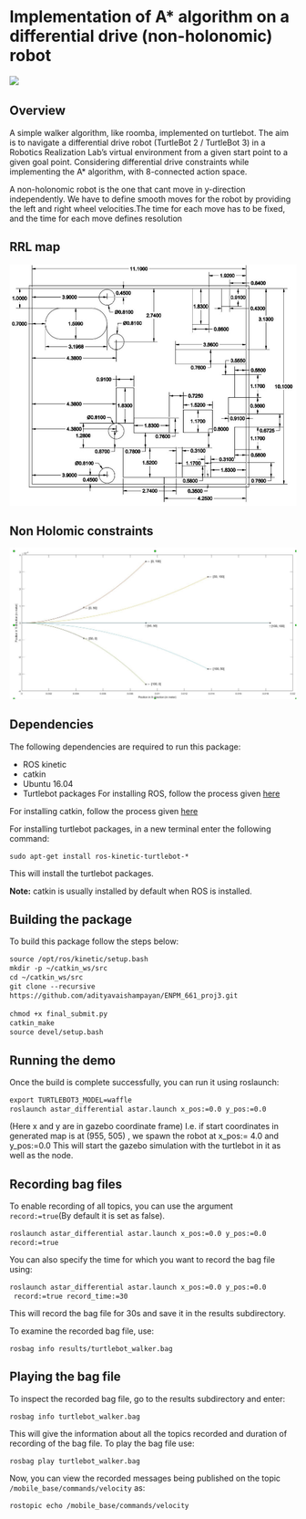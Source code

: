 # Implementation of A* algorithm on a differential drive (non-holonomic) robot
<img src='https://img.shields.io/badge/License-MIT-brightgreen.svg'/></a>

## Overview
A simple walker algorithm, like roomba, implemented on turtlebot. The aim is to navigate a differential drive robot (TurtleBot 2 / TurtleBot 3) in a Robotics Realization Lab’s virtual environment from a given start point to a given goal point. Considering differential drive constraints while implementing the A* algorithm, with 8-connected action space.

A non-holonomic robot is the one that cant move in y-direction independently. We have to define smooth moves for the robot by providing the left and right wheel velocities.The time for each move has to be fixed, and the time for each move defines resolution

## RRL map

![RRlL map](Images/rrl_map.JPG)

## Non Holomic constraints
![Non holonomic constraints](Images/non_holonomic_constraints.png)

## Dependencies
The following dependencies are required to run this package:

- ROS kinetic
- catkin
- Ubuntu 16.04
- Turtlebot packages
For installing ROS, follow the process given [here](http://wiki.ros.org/kinetic/Installation)

For installing catkin, follow the process given [here](http://wiki.ros.org/catkin#Installing_catkin)

For installing turtlebot packages, in a new terminal enter the following command:
```
sudo apt-get install ros-kinetic-turtlebot-*
```
This will install the turtlebot packages.

**Note:** catkin is usually installed by default when ROS is installed.

## Building the package
To build this package follow the steps below:
```
source /opt/ros/kinetic/setup.bash
mkdir -p ~/catkin_ws/src
cd ~/catkin_ws/src
git clone --recursive https://github.com/adityavaishampayan/ENPM_661_proj3.git

chmod +x final_submit.py
catkin_make
source devel/setup.bash
```
## Running the demo
Once the build is complete successfully, you can run it using roslaunch:
```
export TURTLEBOT3_MODEL=waffle
roslaunch astar_differential astar.launch x_pos:=0.0 y_pos:=0.0
```
 (Here x and y are in gazebo coordinate frame) I.e. if start coordinates  in generated map is at (955, 505) , we spawn the robot at x_pos:= 4.0 and y_pos:=0.0
 This will start the gazebo simulation with the turtlebot in it as well as the node.

## Recording bag files
To enable recording of all topics, you can use the argument `record:=true`(By default it is set as false).
```
roslaunch astar_differential astar.launch x_pos:=0.0 y_pos:=0.0
record:=true
```
You can also specify the time for which you want to record the bag file using:
```
roslaunch astar_differential astar.launch x_pos:=0.0 y_pos:=0.0
 record:=true record_time:=30
```
This will record the bag file for 30s and save it in the results subdirectory.

To examine the recorded bag file, use:
```
rosbag info results/turtlebot_walker.bag
```
## Playing the bag file
To inspect the recorded bag file, go to the results subdirectory and enter:
```
rosbag info turtlebot_walker.bag
```
This will give the information about all the topics recorded and duration of recording of the bag file. To play the bag file use:
```
rosbag play turtlebot_walker.bag
```
Now, you can view the recorded messages being published on the topic `/mobile_base/commands/velocity` as:
```
rostopic echo /mobile_base/commands/velocity
```
